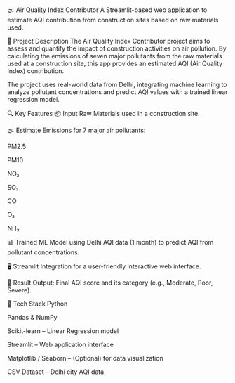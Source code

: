 🌫️ Air Quality Index Contributor
A Streamlit-based web application to estimate AQI contribution from construction sites based on raw materials used.

📌 Project Description
The Air Quality Index Contributor project aims to assess and quantify the impact of construction activities on air pollution. By calculating the emissions of seven major pollutants from the raw materials used at a construction site, this app provides an estimated AQI (Air Quality Index) contribution.

The project uses real-world data from Delhi, integrating machine learning to analyze pollutant concentrations and predict AQI values with a trained linear regression model.

🔍 Key Features
📦 Input Raw Materials used in a construction site.

🌫️ Estimate Emissions for 7 major air pollutants:

PM2.5

PM10

NO₂

SO₂

CO

O₃

NH₃

📊 Trained ML Model using Delhi AQI data (1 month) to predict AQI from pollutant concentrations.

🖥️ Streamlit Integration for a user-friendly interactive web interface.

🧾 Result Output: Final AQI score and its category (e.g., Moderate, Poor, Severe).

🧠 Tech Stack
Python

Pandas & NumPy

Scikit-learn – Linear Regression model

Streamlit – Web application interface

Matplotlib / Seaborn – (Optional) for data visualization

CSV Dataset – Delhi city AQI data

